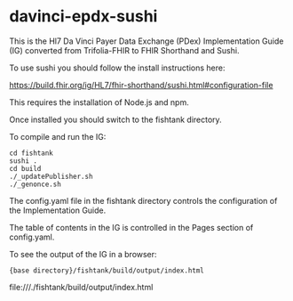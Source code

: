 # davinci-epdx-sushi

This is the Hl7 Da Vinci Payer Data Exchange (PDex) Implementation Guide (IG) converted from Trifolia-FHIR to FHIR Shorthand and Sushi.

To use sushi you should follow the install instructions here:

https://build.fhir.org/ig/HL7/fhir-shorthand/sushi.html#configuration-file
    
This requires the installation of Node.js and npm.

Once installed you should switch to the fishtank directory.

To compile and run the IG:

    cd fishtank
    sushi .
    cd build
    ./_updatePublisher.sh
    ./_genonce.sh 

    
The config.yaml file in the fishtank directory controls the configuration of the Implementation Guide.

The table of contents in the IG is controlled in the Pages section of config.yaml.

To see the output of the IG in a browser:

    {base directory}/fishtank/build/output/index.html
    
file:///./fishtank/build/output/index.html

